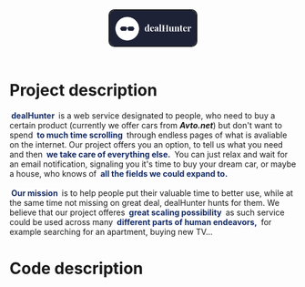 <div width=100% style="text-align: center; margin: 0; ">
<img src="dealHunter2.png" alt="MarineGEO circle logo" style="width:30%; border: 2px solid #1e1e1e; border-radius: 10px; "/>
</div>
<br>

# Project description #
<span style="color: #142b65; background-color: white; border-color: white; border-radius: 3px; padding-left: 3px; padding-right: 3px;">**dealHunter**</span> is a web service designated to people, who need to buy a certain product (currently we offer cars from ***Avto.net***) but don't want to spend <span style="color: #142b65; background-color: white; border-color: white; border-radius: 3px; padding-left: 3px; padding-right: 3px;">**to much time scrolling**</span> through endless pages of what is avaliable on the internet. Our project offers you an option, to tell us what you need and then <span style="color: #142b65; background-color: white; border-color: white; border-radius: 3px; padding-left: 3px; padding-right: 3px;">**we take care of everything else.**</span> You can just relax and wait for an email notification, signaling you it's time to buy your dream car, or maybe a house, who knows of <span style="color: #142b65; background-color: white; border-color: white; border-radius: 3px; padding-left: 3px; padding-right: 3px;">**all the fields we could expand to.**</span>
<br>
<br>
<span style="color: #142b65; background-color: white; border-color: white; border-radius: 3px; padding-left: 3px; padding-right: 3px;">**Our mission**</span> is to help people put their valuable time to better use, while at the same time not missing on great deal, dealHunter hunts for them. We believe that our project offeres <span style="color: #142b65; background-color: white; border-color: white; border-radius: 3px; padding-left: 3px; padding-right: 3px;">**great scaling possibility**</span> as such service could be used across many <span style="color: #142b65; background-color: white; border-color: white; border-radius: 3px; padding-left: 3px; padding-right: 3px;">**different parts of human endeavors,**</span> for example searching for an apartment, buying new TV...
# Code description #
